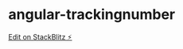 # angular-trackingnumber

[Edit on StackBlitz ⚡️](https://stackblitz.com/edit/angular-trackingnumber)